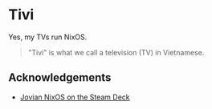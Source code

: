 # Tivi

Yes, my TVs run NixOS.

> "Tivi" is what we call a television (TV) in Vietnamese.

## Acknowledgements

- [Jovian NixOS on the Steam Deck](https://github.com/Jovian-Experiments/Jovian-NixOS)
